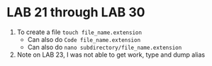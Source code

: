 # LAB 21 through LAB 30

 1. To create a file `touch file_name.extension`
    - Can also do `Code file_name.extension`
    - Can also do `nano subdirectory/file_name.extension`
 2. Note on LAB 23, I was not able to get work, type and dump alias
